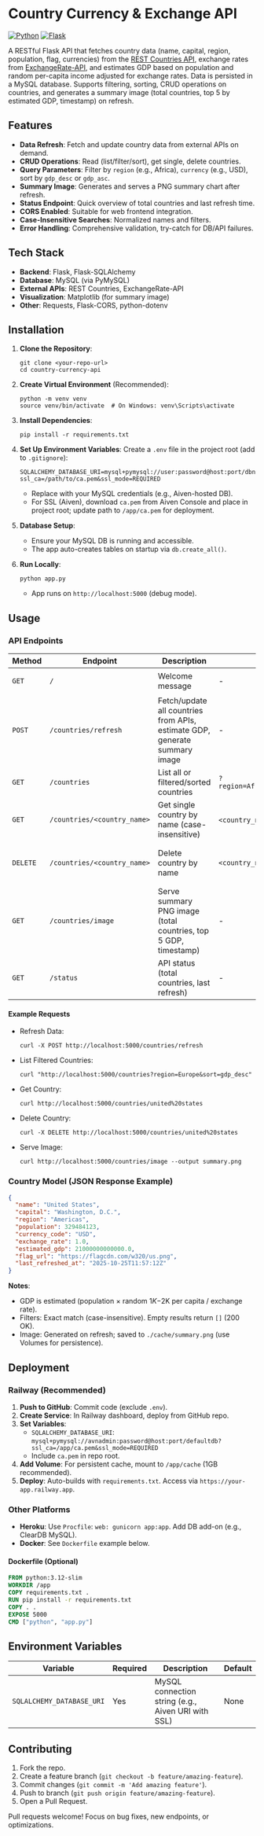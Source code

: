 # Country Currency & Exchange API

[![Python](https://img.shields.io/badge/Python-3.8%2B-blue)](https://www.python.org/)
[![Flask](https://img.shields.io/badge/Flask-2.0%2B-green)](https://flask.palletsprojects.com/)

A RESTful Flask API that fetches country data (name, capital, region, population, flag, currencies) from the [REST Countries API](https://restcountries.com/), exchange rates from [ExchangeRate-API](https://open.er-api.com/), and estimates GDP based on population and random per-capita income adjusted for exchange rates. Data is persisted in a MySQL database. Supports filtering, sorting, CRUD operations on countries, and generates a summary image (total countries, top 5 by estimated GDP, timestamp) on refresh.

## Features

- **Data Refresh**: Fetch and update country data from external APIs on demand.
- **CRUD Operations**: Read (list/filter/sort), get single, delete countries.
- **Query Parameters**: Filter by `region` (e.g., Africa), `currency` (e.g., USD), sort by `gdp_desc` or `gdp_asc`.
- **Summary Image**: Generates and serves a PNG summary chart after refresh.
- **Status Endpoint**: Quick overview of total countries and last refresh time.
- **CORS Enabled**: Suitable for web frontend integration.
- **Case-Insensitive Searches**: Normalized names and filters.
- **Error Handling**: Comprehensive validation, try-catch for DB/API failures.

## Tech Stack

- **Backend**: Flask, Flask-SQLAlchemy
- **Database**: MySQL (via PyMySQL)
- **External APIs**: REST Countries, ExchangeRate-API
- **Visualization**: Matplotlib (for summary image)
- **Other**: Requests, Flask-CORS, python-dotenv

## Installation

1. **Clone the Repository**:

   ```
   git clone <your-repo-url>
   cd country-currency-api
   ```

2. **Create Virtual Environment** (Recommended):

   ```
   python -m venv venv
   source venv/bin/activate  # On Windows: venv\Scripts\activate
   ```

3. **Install Dependencies**:

   ```
   pip install -r requirements.txt
   ```

4. **Set Up Environment Variables**:
   Create a `.env` file in the project root (add to `.gitignore`):

   ```
   SQLALCHEMY_DATABASE_URI=mysql+pymysql://user:password@host:port/dbname?ssl_ca=/path/to/ca.pem&ssl_mode=REQUIRED
   ```

   - Replace with your MySQL credentials (e.g., Aiven-hosted DB).
   - For SSL (Aiven), download `ca.pem` from Aiven Console and place in project root; update path to `/app/ca.pem` for deployment.

5. **Database Setup**:

   - Ensure your MySQL DB is running and accessible.
   - The app auto-creates tables on startup via `db.create_all()`.

6. **Run Locally**:
   ```
   python app.py
   ```
   - App runs on `http://localhost:5000` (debug mode).

## Usage

### API Endpoints

| Method   | Endpoint                    | Description                                                                | Parameters                                  | Response                                                                          |
| -------- | --------------------------- | -------------------------------------------------------------------------- | ------------------------------------------- | --------------------------------------------------------------------------------- |
| `GET`    | `/`                         | Welcome message                                                            | -                                           | `Welcome to the Country Currency & Exchange API`                                  |
| `POST`   | `/countries/refresh`        | Fetch/update all countries from APIs, estimate GDP, generate summary image | -                                           | `{"message": "Countries refreshed successfully"}`                                 |
| `GET`    | `/countries`                | List all or filtered/sorted countries                                      | `?region=Africa&currency=USD&sort=gdp_desc` | JSON array of countries                                                           |
| `GET`    | `/countries/<country_name>` | Get single country by name (case-insensitive)                              | `<country_name>` (e.g., united states)      | JSON object or `{"error": "Country not found"}`                                   |
| `DELETE` | `/countries/<country_name>` | Delete country by name                                                     | `<country_name>`                            | `{"message": "Country deleted successfully"}` or `{"error": "Country not found"}` |
| `GET`    | `/countries/image`          | Serve summary PNG image (total countries, top 5 GDP, timestamp)            | -                                           | PNG file or `{"error": "Summary image not found"}`                                |
| `GET`    | `/status`                   | API status (total countries, last refresh)                                 | -                                           | `{"total_countries": 195, "last_refreshed_at": "2025-10-25T11:57:12Z"}`           |

#### Example Requests

- Refresh Data:

  ```
  curl -X POST http://localhost:5000/countries/refresh
  ```

- List Filtered Countries:

  ```
  curl "http://localhost:5000/countries?region=Europe&sort=gdp_desc"
  ```

- Get Country:

  ```
  curl http://localhost:5000/countries/united%20states
  ```

- Delete Country:

  ```
  curl -X DELETE http://localhost:5000/countries/united%20states
  ```

- Serve Image:
  ```
  curl http://localhost:5000/countries/image --output summary.png
  ```

### Country Model (JSON Response Example)

```json
{
  "name": "United States",
  "capital": "Washington, D.C.",
  "region": "Americas",
  "population": 329484123,
  "currency_code": "USD",
  "exchange_rate": 1.0,
  "estimated_gdp": 21000000000000.0,
  "flag_url": "https://flagcdn.com/w320/us.png",
  "last_refreshed_at": "2025-10-25T11:57:12Z"
}
```

**Notes**:

- GDP is estimated (population × random $1K-$2K per capita / exchange rate).
- Filters: Exact match (case-insensitive). Empty results return `[]` (200 OK).
- Image: Generated on refresh; saved to `./cache/summary.png` (use Volumes for persistence).

## Deployment

### Railway (Recommended)

1. **Push to GitHub**: Commit code (exclude `.env`).
2. **Create Service**: In Railway dashboard, deploy from GitHub repo.
3. **Set Variables**:
   - `SQLALCHEMY_DATABASE_URI`: `mysql+pymysql://avnadmin:password@host:port/defaultdb?ssl_ca=/app/ca.pem&ssl_mode=REQUIRED`
   - Include `ca.pem` in repo root.
4. **Add Volume**: For persistent cache, mount to `/app/cache` (1GB recommended).
5. **Deploy**: Auto-builds with `requirements.txt`. Access via `https://your-app.railway.app`.

### Other Platforms

- **Heroku**: Use `Procfile`: `web: gunicorn app:app`. Add DB add-on (e.g., ClearDB MySQL).
- **Docker**: See `Dockerfile` example below.

#### Dockerfile (Optional)

```dockerfile
FROM python:3.12-slim
WORKDIR /app
COPY requirements.txt .
RUN pip install -r requirements.txt
COPY . .
EXPOSE 5000
CMD ["python", "app.py"]
```

## Environment Variables

| Variable                  | Required | Description                                        | Default |
| ------------------------- | -------- | -------------------------------------------------- | ------- |
| `SQLALCHEMY_DATABASE_URI` | Yes      | MySQL connection string (e.g., Aiven URI with SSL) | None    |

## Contributing

1. Fork the repo.
2. Create a feature branch (`git checkout -b feature/amazing-feature`).
3. Commit changes (`git commit -m 'Add amazing feature'`).
4. Push to branch (`git push origin feature/amazing-feature`).
5. Open a Pull Request.

Pull requests welcome! Focus on bug fixes, new endpoints, or optimizations.
